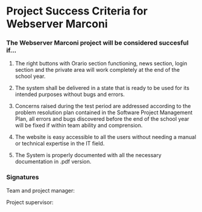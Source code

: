 # Project Success Criteria for Webserver Marconi

### The Webserver Marconi project will be considered succesful if...

1. The right buttons with Orario section functioning, news section, login section and the private area will work completely at the end of the school year.

2. The system shall be delivered in a state that is ready to be used for its intended purposes without bugs and errors.

3. Concerns raised during the test period are addressed according to the problem resolution plan contained in the Software Project Management Plan, all errors and bugs discovered before the end of the school year will be fixed if within team ability and comprension.

4. The website is easy accessible to all the users without needing a manual or technical expertise in the IT field.

5. The System is properly documented with all the necessary documentation in .pdf version.

### Signatures

Team and project manager:

Project supervisor: 

